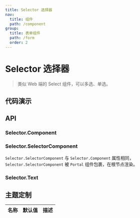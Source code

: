 ```yaml
---
title: Selector 选择器
nav:
  title: 组件
  path: /component
group:
  title: 表单组件
  path: /form
  order: 2
---
```


# Selector 选择器

> 类似 Web 端的 Select 组件，可以多选、单选。

## 代码演示

<code src="./__fixtures__/base.tsx"></code>

<code src="./__fixtures__/search.tsx"></code>

<code src="./__fixtures__/label.tsx"></code>

<code src="./__fixtures__/component.tsx"></code>

## API

### Selector.Component

### Selector.SelectorComponent

`Selector.SelectorComponent` 与 `Selector.Component` 属性相同，`Selector.SelectorComponent` 被 `Portal` 组件包裹，在根节点渲染。

### Selector.Text

## 主题定制

| 名称 | 默认值 | 描述 |
| :--- | ------ | ---- |
